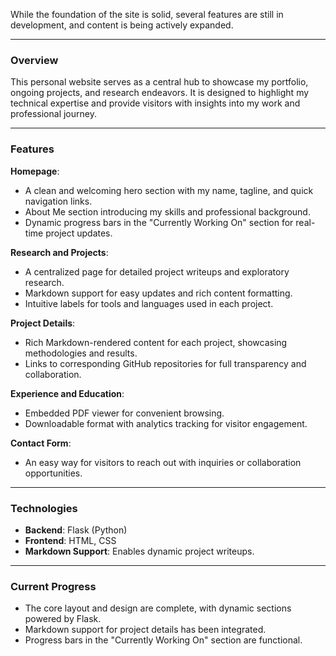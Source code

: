 
While the foundation of the site is solid, several features are still in development, and content is being actively expanded. 
 
 ---

### **Overview**
This personal website serves as a central hub to showcase my portfolio, ongoing projects, and research endeavors. It is designed to highlight my technical expertise and provide visitors with insights into my work and professional journey.

---
### **Features**
**Homepage**:

  - A clean and welcoming hero section with my name, tagline, and quick navigation links.
  - About Me section introducing my skills and professional background.
  - Dynamic progress bars in the "Currently Working On" section for real-time project updates.

  **Research and Projects**:

  - A centralized page for detailed project writeups and exploratory research.
  - Markdown support for easy updates and rich content formatting.
  - Intuitive labels for tools and languages used in each project.

  **Project Details**:

  - Rich Markdown-rendered content for each project, showcasing methodologies and results.
  - Links to corresponding GitHub repositories for full transparency and collaboration.

  **Experience and Education**:

  - Embedded PDF viewer for convenient browsing.
  - Downloadable format with analytics tracking for visitor engagement.

  **Contact Form**:

  - An easy way for visitors to reach out with inquiries or collaboration opportunities.

---

### **Technologies**
- **Backend**: Flask (Python)
- **Frontend**: HTML, CSS
- **Markdown Support**: Enables dynamic project writeups.

---

### **Current Progress**
- The core layout and design are complete, with dynamic sections powered by Flask.
- Markdown support for project details has been integrated.
- Progress bars in the "Currently Working On" section are functional.